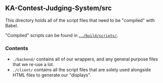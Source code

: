## KA-Contest-Judging-System/src
This directory holds all of the script files that need to be "compiled" with Babel.

"Compiled" scripts can be found in [`../build/scripts/`]().

### Contents
 * `./backend/` contains all of our wrappers, and any general purpose files that we re-use a lot.
 * `./client/` contains all the script files that are solely used alongside HTML files to generate our "displays".
